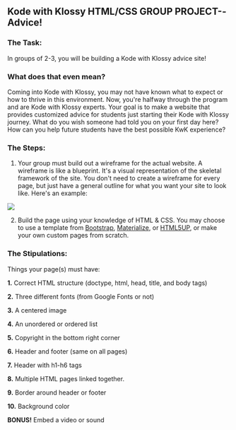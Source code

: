 

## Kode with Klossy HTML/CSS GROUP PROJECT--Advice!

### The Task:

In groups of 2-3, you will be building a Kode with Klossy advice site!

### What does that even mean?
Coming into Kode with Klossy, you may not have known what to expect or how to thrive in this environment. Now, you're halfway through the program and are Kode with Klossy experts. Your goal is to make a website that provides customized advice for students just starting their Kode with Klossy journey. What do you wish someone had told you on your first day here? How can you help future students have the best possible KwK experience?  

### The Steps:


1. Your group must build out a wireframe for the actual website. A wireframe is like a blueprint. It's a visual representation of the skeletal framework of the site. You don't need to create a wireframe for every page, but just have a general outline for what you want your site to look like. Here's an example:
<img src="http://www.kimbieler.com/wp-content/uploads/2012/03/athayde-homepage.jpg">

2. Build the page using your knowledge of HTML & CSS. You may choose to use a template from <a href="https://startbootstrap.com/">Bootstrap</a>, <a href="http://materializecss.com/getting-started.html">Materialize</a>, or <a href="https://html5up.net/">HTML5UP</a>, or make your own custom pages from scratch. 


### The Stipulations:
Things your page(s) must have:

**1.** Correct HTML structure (doctype, html, head, title, and body tags)

**2.** Three different fonts (from Google Fonts or not)

**3.** A centered image

**4.** An unordered or ordered list

**5.** Copyright in the bottom right corner

**6.** Header and footer (same on all pages)

**7.** Header with h1-h6 tags

**8.** Multiple HTML pages linked together. 

**9.** Border around header or footer

**10.** Background color

**BONUS!** Embed a video or sound
